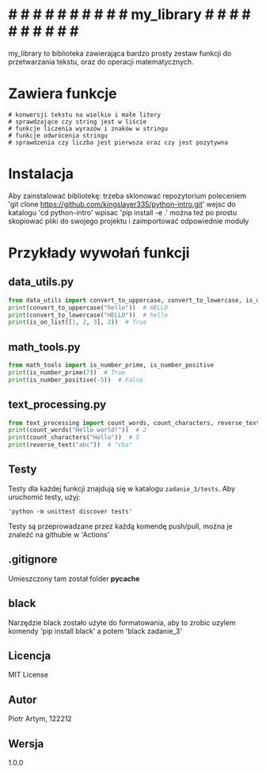 
# # # # # # # # # # # my_library # # # # # # # # # # # 

my_library to biblioteka zawierająca bardzo prosty zestaw funkcji do przetwarzania tekstu, oraz do operacji matematycznych. 

# Zawiera funkcje 
    # konwersji tekstu na wielkie i małe litery
    # sprawdzające czy string jest w liście
    # funkcje liczenia wyrazów i znaków w stringu
    # funkcje odwrócenia stringu
    # sprawdzenia czy liczba jest pierwsza oraz czy jest pozytywna

# Instalacja 
Aby zainstalować bibliotekę:
    trzeba sklonować repozytorium poleceniem 
    'git clone https://github.com/kingslayer335/python-intro.git'
    wejsc do katalogu 'cd python-intro'
    wpisac 'pip install -e .'
    można też po prostu skopiować pliki do swojego projektu i zaimportować odpowiednie moduły

# Przykłady wywołań funkcji 

## data_utils.py
```python
from data_utils import convert_to_uppercase, convert_to_lowercase, is_on_list
print(convert_to_uppercase("hello"))  # HELLO
print(convert_to_lowercase("HELLO"))  # hello
print(is_on_list([1, 2, 3], 2))  # True
```
## math_tools.py
```python
from math_tools import is_number_prime, is_number_positive
print(is_number_prime(7))  # True
print(is_number_positive(-5))  # False
```
## text_processing.py
```python
from text_processing import count_words, count_characters, reverse_text
print(count_words("Hello world!"))  # 2
print(count_characters("Hello"))  # 5
print(reverse_text("abc"))  # "cba"
```
## Testy 
Testy dla każdej funkcji znajdują się w katalogu `zadanie_3/tests`. Aby uruchomić testy, użyj:

```
'python -m unittest discover tests'
```
Testy są przeprowadzane przez każdą komendę push/pull, można je znaleźć na githubie w 'Actions'

## .gitignore 
Umieszczony tam został folder __pycache__

## black 
Narzędzie black zostało użyte do formatowania, aby to zrobic uzylem komendy 'pip install black' a potem 'black zadanie_3'

## Licencja 
MIT License

## Autor 
Piotr Artym, 122212

## Wersja 
1.0.0

